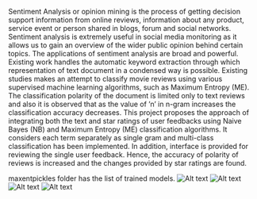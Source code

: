 Sentiment Analysis or opinion mining is the process of getting decision support information from online reviews, information about any product, service event or person shared in blogs, forum and social networks. Sentiment analysis is extremely useful in social media monitoring as it allows us to gain an overview of the wider public opinion behind certain topics. The applications of sentiment analysis are broad and powerful.
Existing work handles the automatic keyword extraction through which representation of text document in a condensed way is possible. Existing studies makes an attempt to classify movie reviews using various supervised machine learning algorithms, such as Maximum Entropy (ME). The classification polarity of the document is limited only to text reviews and also it is observed that as the value of ’n’ in n-gram increases the classification accuracy decreases.
This project proposes the approach of integrating both the text and star ratings of user feedbacks using Naive Bayes (NB) and Maximum Entropy (ME) classification algorithms. It considers each term separately as single gram and multi-class classification has been implemented. In addition, interface is provided for reviewing the single user feedback. Hence, the accuracy of polarity of reviews is increased and the changes provided by star ratings are found.



maxentpickles folder has the list of trained models.
![Alt text](https://raw.githubusercontent.com/ash-sha/Opinion-Analysis/refs/heads/master/UI1.png)
![Alt text](https://raw.githubusercontent.com/ash-sha/Opinion-Analysis/refs/heads/master/UI2.png)
![Alt text](https://raw.githubusercontent.com/ash-sha/Opinion-Analysis/refs/heads/master/UI3.png)
![Alt text](https://raw.githubusercontent.com/ash-sha/Opinion-Analysis/refs/heads/master/UI4.png)
